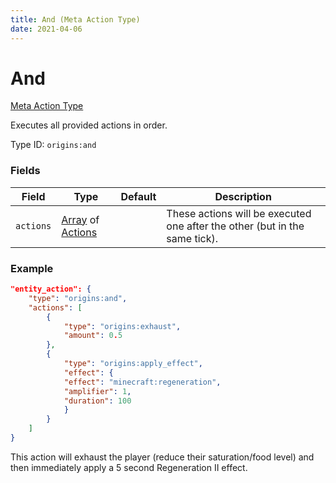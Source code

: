 ```yaml
---
title: And (Meta Action Type)
date: 2021-04-06
---
```


# And

[Meta Action Type](../meta_action_types.md)

Executes all provided actions in order.

Type ID: `origins:and`

### Fields

Field  | Type | Default | Description
-------|------|---------|-------------
`actions` | [Array](../data_types/array.md) of [Actions](../action_types.md) | | These actions will be executed one after the other (but in the same tick).

### Example

```json
"entity_action": {
    "type": "origins:and",
    "actions": [
        {
            "type": "origins:exhaust",
            "amount": 0.5
        },
        {    
            "type": "origins:apply_effect",
            "effect": {
            "effect": "minecraft:regeneration",
            "amplifier": 1,
            "duration": 100
            }
        }
    ]
}
```

This action will exhaust the player (reduce their saturation/food level) and then immediately apply a 5 second Regeneration II effect.
